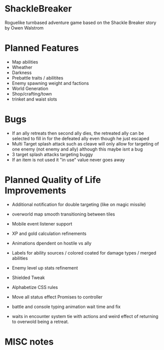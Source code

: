 # ShackleBreaker
Roguelike turnbased adventure game based on the Shackle Breaker story by Owen Walstrom

# Planned Features
* Map abilities
* Wheather
* Darkness
* Prebattle traits / abilitites
* Enemy spawning weight and factions
* World Generation
* Shop/crafting/town
* trinket and waist slots


# Bugs

* If an ally retreats then second ally dies, the retreated ally can be selected to fill in for the defeated ally even though he just escaped
* Multi Target splash attack such as cleave will only allow for targeting of one enemy (not enemy and ally) although this maybe isnt a bug
* 3 target splash attacks targeting buggy
* If an item is not used it "in use" value never goes away


# Planned Quality of Life Improvements
* Additional notification for double targeting (like on magic missile)
* overworld map smooth transitioning between tiles
* Mobile event listener support
* XP and gold calculation refinements
* Animations dpendent on hostile vs ally
* Labels for ability sources / colored coated for damage types / merged abilities
* Enemy level up stats refinement
* Shielded Tweak

* Alphabetize CSS rules
* Move all status effect Promises to controller
* battle and console typing animation wait time and fix
* waits in encounter system tie with actions and weird effect of returning to overwold being a retreat.

# MISC notes
